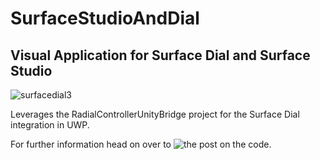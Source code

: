 # SurfaceStudioAndDial
## Visual Application for Surface Dial and Surface Studio
![surfacedial3](https://cloud.githubusercontent.com/assets/252951/25441101/a8727cca-2ae4-11e7-9ba8-5cb1bf29ebc4.gif)

Leverages the RadialControllerUnityBridge project for the Surface Dial integration in UWP.  

For further information head on over to ![the post on the code](https://vaughanknight.com/2017/04/26/surface-dial-and-surface-studio-demo/).
